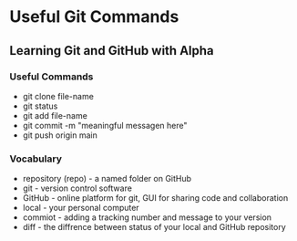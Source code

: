 # Useful Git Commands

## Learning Git and GitHub with Alpha

### Useful Commands

- git clone file-name
- git status
- git add file-name
- git commit -m "meaningful messagen here"
- git push origin main

### Vocabulary

- repository (repo) - a named folder on GitHub
- git - version control software
- GitHub - online platform for git, GUI for sharing code and collaboration
- local - your personal computer
- commiot - adding a tracking number and message to your version
- diff - the diffrence between status of your local and GitHub repository